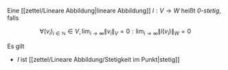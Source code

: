 Eine [[zettel/Lineare Abbildung|lineare Abbildung]] $l : V \to W$ heißt *$0$-stetig*, falls

$$
	\forall (v_i)_{i \in \mathbb{N}} \in V, \lim_{i \to \infty} \| v_i \|_V = 0 : \lim_{i \to \infty} \| l(v_i) \|_W = 0
$$

Es gilt
- $l$ ist [[zettel/Lineare Abbildung/Stetigkeit im Punkt|stetig]]
